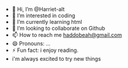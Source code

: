 - 👋 Hi, I’m @Harriet-alt
- 👀 I’m interested in coding
- 🌱 I’m currently learning html
- 💞️ I’m looking to collaborate on Github
- 📫 How to reach me haddobeah@gmail.com
- 😄 Pronouns: ...
- ⚡ Fun fact: i enjoy reading.
- i'm always excited to try new things

<!---
Harriet-alt/Harriet-alt is a ✨ special ✨ repository because its `README.md` (this file) appears on your GitHub profile.
You can click the Preview link to take a look at your changes.
--->
